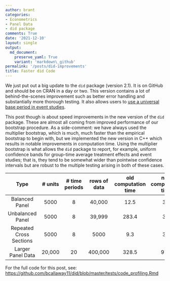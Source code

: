 ```yaml
---
author: brant
categories:
- Econometrics
- Panel Data
- did package
comments: True
date: '2021-12-10'
layout: single
output:
  md_document:
    preserve_yaml: True
    variant: 'markdown\_github'
permalink: '/posts/did-improvements'
title: Faster did Code
---
```


We just put out a big update to the `did` package (version 2.1). It is
on GitHub and should be on CRAN in a day or two. This version contains a
lot of behind-the-scenes improvement such as better error handling and
substantially more thorough testing. It also allows users to [use a
universal base period in event
studies](/posts/event-study-universal-v-varying-base-period).

This post though is about speed improvements in the new version of the
`did` package. These are almost all coming from improved performance of
our bootstrap procedure. As a side-comment: we have always used the
multiplier bootstrap, which is much, much faster than the empirical
bootstrap to begin with, but we implemented the new version in C++ which
results in notable improvements in computation time. Using the
multiplier bootstrap is what allows the `did` package to report, for
example, uniform confidence bands for group-time average treatment
effects and event studies; that is, they tend to be somewhat wider than
pointwise confidence intervals but are robust to the multiple testing
arising in both of these cases.

<table style="width:100%;">
<colgroup>
<col style="width: 14%" />
<col style="width: 14%" />
<col style="width: 14%" />
<col style="width: 14%" />
<col style="width: 14%" />
<col style="width: 14%" />
<col style="width: 14%" />
</colgroup>
<thead>
<tr class="header">
<th style="text-align: center;">Type</th>
<th style="text-align: center;"># units</th>
<th style="text-align: center;"># time periods</th>
<th style="text-align: center;">rows of data</th>
<th style="text-align: center;">old computation time</th>
<th style="text-align: center;">new computation time</th>
<th style="text-align: center;">percentage reduction</th>
</tr>
</thead>
<tbody>
<tr class="odd">
<td style="text-align: center;">Balanced Panel</td>
<td style="text-align: center;">5000</td>
<td style="text-align: center;">8</td>
<td style="text-align: center;">40,000</td>
<td style="text-align: center;">12.5</td>
<td style="text-align: center;">3.5</td>
<td style="text-align: center;">72%</td>
</tr>
<tr class="even">
<td style="text-align: center;">Unbalanced Panel</td>
<td style="text-align: center;">5000</td>
<td style="text-align: center;">8</td>
<td style="text-align: center;">39,999</td>
<td style="text-align: center;">283.4</td>
<td style="text-align: center;">3.4</td>
<td style="text-align: center;">99%</td>
</tr>
<tr class="odd">
<td style="text-align: center;">Repeated Cross Sections</td>
<td style="text-align: center;">5000</td>
<td style="text-align: center;">8</td>
<td style="text-align: center;">5000</td>
<td style="text-align: center;">9.3</td>
<td style="text-align: center;">3.4</td>
<td style="text-align: center;">63%</td>
</tr>
<tr class="even">
<td style="text-align: center;">Larger Panel Data</td>
<td style="text-align: center;">20,000</td>
<td style="text-align: center;">20</td>
<td style="text-align: center;">400,000</td>
<td style="text-align: center;">328.5</td>
<td style="text-align: center;">97.2</td>
<td style="text-align: center;">70%</td>
</tr>
</tbody>
</table>

For the full code for this post, see:
<https://github.com/bcallaway11/did/blob/master/tests/code_profiling.Rmd>
